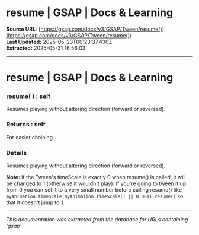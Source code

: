 # resume | GSAP | Docs & Learning

**Source URL:** [https://gsap.com/docs/v3/GSAP/Tween/resume()](https://gsap.com/docs/v3/GSAP/Tween/resume())  
**Last Updated:** 2025-05-23T00:23:37.430Z  
**Extracted:** 2025-05-31 16:56:03

---

# resume | GSAP | Docs & Learning

### resume( ) : self

Resumes playing without altering direction (forward or reversed).

### Returns : self[​](#returns--self "Direct link to Returns : self")

For easier chaining

### Details[​](#details "Direct link to Details")

Resumes playing without altering direction (forward or reversed).

**Note:** if the Tween's timeScale is exactly 0 when resume() is called, it will be changed to 1 (otherwise it wouldn't play). If you're going to tween it up from 0 you can set it to a very small number before calling resume() like `myAnimation.timeScale(myAnimation.timeScale() || 0.001).resume()` so that it doesn't jump to 1.

---

*This documentation was extracted from the database for URLs containing 'gsap'*
